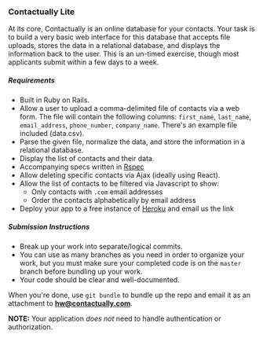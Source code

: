 ### Contactually Lite

At its core, Contactually is an online database for your contacts. Your task
is to build a very basic web interface for this database that accepts file
uploads, stores the data in a relational database, and displays the information
back to the user. This is an un-timed exercise, though most applicants submit 
within a few days to a week.


##### Requirements

- Built in Ruby on Rails.
- Allow a user to upload a comma-delimited file of contacts via a web form. The
  file will contain the following columns: `first_name`, `last_name`, `email_address`,
  `phone_number`, `company_name`. There's an example file included (data.csv).
- Parse the given file, normalize the data, and store the information in a
  relational database.
- Display the list of contacts and their data.
- Accompanying specs written in [Rspec](https://github.com/rspec/rspec-core)
- Allow deleting specific contacts via Ajax (ideally using React).
- Allow the list of contacts to be filtered via Javascript to show:
  - Only contacts with `.com` email addresses
  - Order the contacts alphabetically by email address
- Deploy your app to a free instance of [Heroku](https://www.heroku.com/pricing) and email us the link

##### Submission Instructions

- Break up your work into separate/logical commits.
- You can use as many branches as you need in order to organize your work, but you must
  make sure your completed code is on the `master` branch before bundling up your work.
- Your code should be clear and well-documented.

When you're done, use `git bundle` to bundle up the repo and email it as an attachment
to **hw@contactually.com**.

**NOTE:**
Your application *does not* need to handle authentication or authorization.
